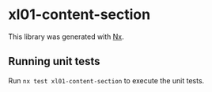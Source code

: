 # xl01-content-section

This library was generated with [Nx](https://nx.dev).

## Running unit tests

Run `nx test xl01-content-section` to execute the unit tests.
